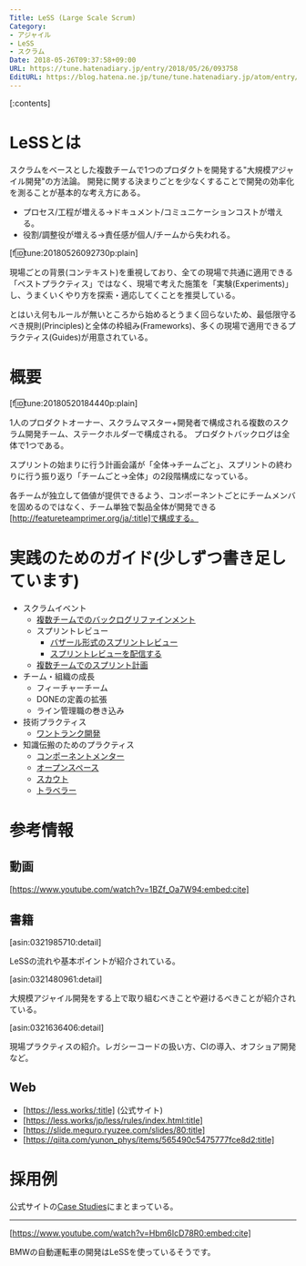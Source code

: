```yaml
---
Title: LeSS (Large Scale Scrum)
Category:
- アジャイル
- LeSS
- スクラム
Date: 2018-05-26T09:37:58+09:00
URL: https://tune.hatenadiary.jp/entry/2018/05/26/093758
EditURL: https://blog.hatena.ne.jp/tune/tune.hatenadiary.jp/atom/entry/17391345971646281912
---
```


[:contents]

# LeSSとは

スクラムをベースとした複数チームで1つのプロダクトを開発する"大規模アジャイル開発"の方法論。
開発に関する決まりごとを少なくすることで開発の効率化を測ることが基本的な考え方にある。

* プロセス/工程が増える→ドキュメント/コミュニケーションコストが増える。
* 役割/調整役が増える→責任感が個人/チームから失われる。

[f:id:tune:20180526092730p:plain]

現場ごとの背景(コンテキスト)を重視しており、全ての現場で共通に適用できる「ベストプラクティス」ではなく、現場で考えた施策を「実験(Experiments)」し、うまくいくやり方を探索・適応してくことを推奨している。

とはいえ何もルールが無いところから始めるとうまく回らないため、最低限守るべき規則(Principles)と全体の枠組み(Frameworks)、多くの現場で適用できるプラクティス(Guides)が用意されている。

# 概要

[f:id:tune:20180520184440p:plain]

1人のプロダクトオーナー、スクラムマスター+開発者で構成される複数のスクラム開発チーム、ステークホルダーで構成される。
プロダクトバックログは全体で1つである。

スプリントの始まりに行う計画会議が「全体→チームごと」、スプリントの終わりに行う振り返り「チームごと→全体」の2段階構成になっている。

各チームが独立して価値が提供できるよう、コンポーネントごとにチームメンバを固めるのではなく、チーム単独で製品全体が開発できる[http://featureteamprimer.org/ja/:title]で構成する。

# 実践のためのガイド(少しずつ書き足しています)

* スクラムイベント
  * [複数チームでのバックログリファインメント](https://tune.hatenadiary.jp/entry/2018/05/27/170428)
  * スプリントレビュー
    * [バザール形式のスプリントレビュー](https://tune.hatenadiary.jp/entry/2018/05/27/172509)
    * [スプリントレビューを配信する](https://tune.hatenadiary.jp/entry/2018/05/27/174241)
  * [複数チームでのスプリント計画](https://tune.hatenadiary.jp/entry/2018/06/18/083850)
* チーム・組織の成長
  * フィーチャーチーム
  * DONEの定義の拡張
  * ライン管理職の巻き込み
* 技術プラクティス
  * [ワントランク開発](https://tune.hatenadiary.jp/entry/2018/06/17/102211)
* 知識伝搬のためのプラクティス
  * [コンポーネントメンター](https://tune.hatenadiary.jp/entry/2018/06/18/130722)
  * [オープンスペース](https://tune.hatenadiary.jp/entry/2018/06/10/102059)
  * [スカウト](https://tune.hatenadiary.jp/entry/2018/11/06/212932)
  * [トラベラー](https://tune.hatenadiary.jp/entry/2018/11/10/193818)

# 参考情報

## 動画

[https://www.youtube.com/watch?v=1BZf_Oa7W94:embed:cite]

## 書籍

[asin:0321985710:detail]

LeSSの流れや基本ポイントが紹介されている。

[asin:0321480961:detail]

大規模アジャイル開発をする上で取り組むべきことや避けるべきことが紹介されている。

[asin:0321636406:detail]

現場プラクティスの紹介。レガシーコードの扱い方、CIの導入、オフショア開発など。

## Web

* [https://less.works/:title] (公式サイト)
* [https://less.works/jp/less/rules/index.html:title]
* [https://slide.meguro.ryuzee.com/slides/80:title]
* [https://qiita.com/yunon_phys/items/565490c5475777fce8d2:title]

# 採用例

公式サイトの[Case Studies](https://less.works/jp/case-studies/index.html)にまとまっている。

---

[https://www.youtube.com/watch?v=Hbm6IcD78R0:embed:cite]

BMWの自動運転車の開発はLeSSを使っているそうです。

